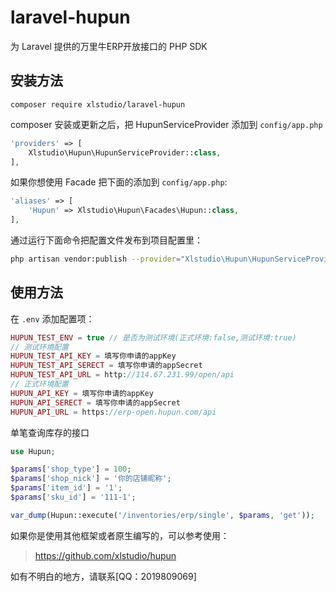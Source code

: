 # laravel-hupun
为 Laravel 提供的万里牛ERP开放接口的 PHP SDK
## 安装方法
```shell
composer require xlstudio/laravel-hupun
```
composer 安装或更新之后，把 HupunServiceProvider 添加到 `config/app.php`
```php
'providers' => [
	Xlstudio\Hupun\HupunServiceProvider::class,
],
```
如果你想使用 Facade 把下面的添加到 `config/app.php`:
```php
'aliases' => [
	'Hupun' => Xlstudio\Hupun\Facades\Hupun::class,
],
```
通过运行下面命令把配置文件发布到项目配置里：
```bash
php artisan vendor:publish --provider="Xlstudio\Hupun\HupunServiceProvider"
```
## 使用方法
在 `.env` 添加配置项：
```php
HUPUN_TEST_ENV = true // 是否为测试环境(正式环境:false,测试环境:true)
// 测试环境配置
HUPUN_TEST_API_KEY = 填写你申请的appKey
HUPUN_TEST_API_SERECT = 填写你申请的appSecret
HUPUN_TEST_API_URL = http://114.67.231.99/open/api
// 正式环境配置
HUPUN_API_KEY = 填写你申请的appKey
HUPUN_API_SERECT = 填写你申请的appSecret
HUPUN_API_URL = https://erp-open.hupun.com/api
```
单笔查询库存的接口
```php
use Hupun;

$params['shop_type'] = 100;
$params['shop_nick'] = '你的店铺昵称';
$params['item_id'] = '1';
$params['sku_id'] = '111-1';

var_dump(Hupun::execute('/inventories/erp/single', $params, 'get'));
```
如果你是使用其他框架或者原生编写的，可以参考使用：
> https://github.com/xlstudio/hupun

如有不明白的地方，请联系[QQ：2019809069]